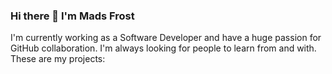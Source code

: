### Hi there 👋 I'm Mads Frost
I'm currently working as a Software Developer and have a huge passion for GitHub collaboration. I'm always looking for people to learn from and with. These are my projects:


